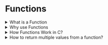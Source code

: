 # Functions 

<details>
<summary>What is a Function</summary>

| Function declare/ prototype | Function define | Function call |
| ---------------- | --------------- | ------------- |
| return_type function_name (datatype parameters_name); | return_type function_name (datatype parameters_name)<br>{<br>block_of_code<br>} | function_name( parameters); |
</details>

<details>
<summary>Why use Functions</summary>
</details>

<details>
<summary>How Functions Work in C?</summary>
  
**Return type** - 
* Specifies type of value to be returned from the function.
* Datatypes - char, int, flloat, double, array, union, struct, enum.
* Types -
  - `return;` - void return type
  - `return value;` returns a single value using the return statement, based on datatype .
* End of function. Only return a single value from the function .
  - After return, based on *void/ non void datatypes*, it passes the control back to the *called function*.
* Multiple return statements is possible, but only one is executed.
 
**Function name** - 
* Unique name for function identification. 
* Naming rules are same as followed by variables.
* Parameter list: A set of input values passed to the function. If the function takes no inputs, this can be left empty or written as void.
</details>

<details>
<summary>How to return multiple values from a function?</summary>

* Methods to return multiple values from a function :
</details>
